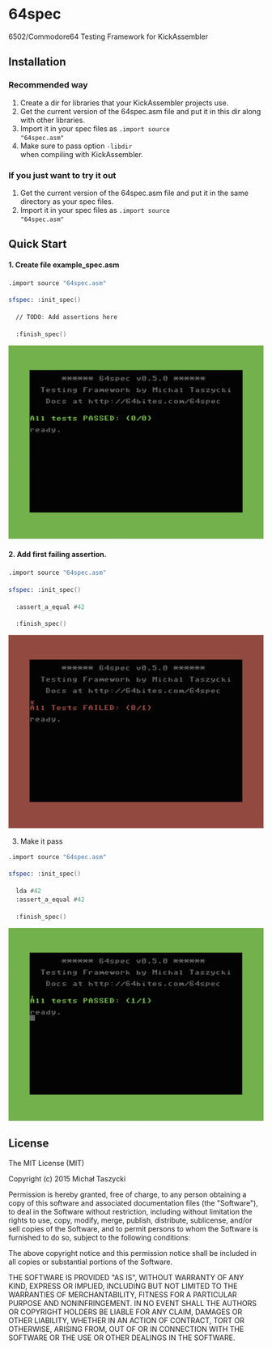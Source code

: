 # 64spec

6502/Commodore64 Testing Framework for KickAssembler

## Installation

### Recommended way

1. Create a dir for libraries that your KickAssembler projects use.
2. Get the current version of the 64spec.asm file and put it in this dir along with other libraries. 
3. Import it in your spec files as <code>.import source "64spec.asm"</code>
4. Make sure to pass option <code>-libdir <path-to-your-libraries-dir></code> when compiling with KickAssembler.

### If you just want to try it out

1. Get the current version of the 64spec.asm file and put it in the same directory as your spec files.
2. Import it in your spec files as <code>.import source "64spec.asm"</code>

## Quick Start

#### 1. Create file example_spec.asm

``` asm
.import source "64spec.asm"

sfspec: :init_spec()
  
  // TODO: Add assertions here

  :finish_spec()
```

![Empty Spec](docs/qs01-empty.png?raw=true "Empty Spec")

#### 2. Add first failing assertion.

``` asm
.import source "64spec.asm"

sfspec: :init_spec()
  
  :assert_a_equal #42

  :finish_spec()
```

![Empty Spec](docs/qs02-fail.png?raw=true "Empty Spec")

3. Make it pass

``` asm
.import source "64spec.asm"

sfspec: :init_spec()

  lda #42
  :assert_a_equal #42
  
  :finish_spec()
```

![Empty Spec](docs/qs03-pass.png?raw=true "Empty Spec")

## License
The MIT License (MIT)

Copyright (c) 2015 Michał Taszycki

Permission is hereby granted, free of charge, to any person obtaining a copy
of this software and associated documentation files (the "Software"), to deal
in the Software without restriction, including without limitation the rights
to use, copy, modify, merge, publish, distribute, sublicense, and/or sell
copies of the Software, and to permit persons to whom the Software is
furnished to do so, subject to the following conditions:

The above copyright notice and this permission notice shall be included in all
copies or substantial portions of the Software.

THE SOFTWARE IS PROVIDED "AS IS", WITHOUT WARRANTY OF ANY KIND, EXPRESS OR
IMPLIED, INCLUDING BUT NOT LIMITED TO THE WARRANTIES OF MERCHANTABILITY,
FITNESS FOR A PARTICULAR PURPOSE AND NONINFRINGEMENT. IN NO EVENT SHALL THE
AUTHORS OR COPYRIGHT HOLDERS BE LIABLE FOR ANY CLAIM, DAMAGES OR OTHER
LIABILITY, WHETHER IN AN ACTION OF CONTRACT, TORT OR OTHERWISE, ARISING FROM,
OUT OF OR IN CONNECTION WITH THE SOFTWARE OR THE USE OR OTHER DEALINGS IN THE
SOFTWARE.
